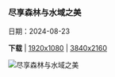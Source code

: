### 尽享森林与水域之美

日期：2024-08-23

**下载**  |  [1920x1080](https://cn.bing.com/th?id=OHR.KatahdinWoods_ZH-CN0748954905_1920x1080.jpg)  |  [3840x2160](https://cn.bing.com/th?id=OHR.KatahdinWoods_ZH-CN0748954905_UHD.jpg)

![尽享森林与水域之美](https://cn.bing.com/th?id=OHR.KatahdinWoods_ZH-CN0748954905_1920x1080.jpg "卡塔丁森林和水域国家纪念碑，佩诺布斯科特县，缅因州，美国 (© Cavan Images/Alamy Stock Photo)")

